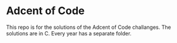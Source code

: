 # Adcent of Code

This repo is for the solutions of the Adcent of Code challanges.
The solutions are in C. 
Every year has a separate folder.
